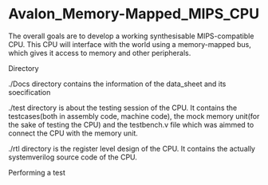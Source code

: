 # Avalon_Memory-Mapped_MIPS_CPU
The overall goals are to develop a working synthesisable MIPS-compatible CPU. This CPU will interface with the world using a memory-mapped bus, which gives it access to memory and other peripherals.

Directory

./Docs directory contains the information of the data_sheet and its soecification

./test directory is about the testing session of the CPU. It contains the testcases(both in assembly code, machine code), the mock memory unit(for the sake of testing the CPU) and the testbench.v file which was aimmed to connect the CPU with the memory unit.

./rtl directory is the register level design of the CPU. It contains the actually systemverilog source code of the CPU.

Performing a test


